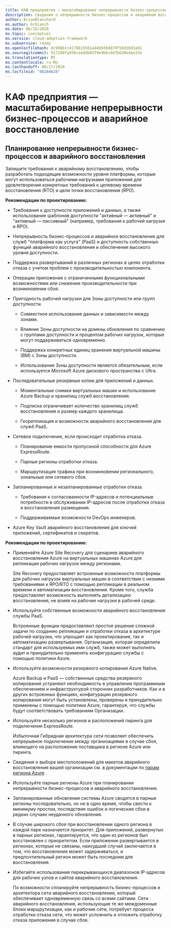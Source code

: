 ```yaml
---
title: КАФ предприятия — масштабирование непрерывности бизнес-процессов и аварийное восстановление
description: Сведения о непрерывности бизнес-процессов и аварийном восстановлении в рамках инфраструктуры внедрения Microsoft Cloud для Azure.
author: BrianBlanchard
ms.author: brblanch
ms.date: 06/15/2020
ms.topic: conceptual
ms.service: cloud-adoption-framework
ms.subservice: ready
ms.openlocfilehash: dc998bcc4178815561a44b938dd79f56039d3a01
ms.sourcegitcommit: 917188fa930cadddb03f9e9bbcdd7b630e4ee33e
ms.translationtype: MT
ms.contentlocale: ru-RU
ms.lasthandoff: 08/17/2020
ms.locfileid: "88284628"
---
```

# <a name="caf-enterprise-scale-business-continuity-and-disaster-recovery"></a>КАФ предприятия — масштабирование непрерывности бизнес-процессов и аварийное восстановление

## <a name="planning-for-business-continuity-and-disaster-recovery"></a>Планирование непрерывности бизнес-процессов и аварийного восстановления

Запишите требования к аварийному восстановлению, чтобы разработать подходящие возможности уровня платформы, которые могут использоваться рабочими нагрузками приложений для удовлетворения конкретных требований к целевому времени восстановления (RTO) и цели точки восстановления (RPO).

**Рекомендации по проектированию:**

- Требования к доступности приложений и данных, а также использование шаблонов доступности "активный — активный" и "активный — пассивный" (например, требования к рабочей нагрузке и RPO).

- Непрерывность бизнес-процессов и аварийное восстановление для служб "платформа как услуга" (PaaS) и доступность собственных функций аварийного восстановления и обеспечения высокого уровня доступности.

- Поддержка развертываний в различных регионах в целях отработки отказа с учетом проблем с производительностью компонента.

- Операции приложения с ограниченными функциональными возможностями или снижение производительности при возникновении сбоя.

- Пригодность рабочей нагрузки для Зоны доступности или групп доступности.

  - Совместное использование данных и зависимости между зонами.

  - Влияние Зоны доступности на домены обновления по сравнению с группами доступности и процентом рабочих нагрузок, которые могут поддерживаться одновременно.

  - Поддержка конкретных единиц хранения виртуальной машины (ВМ) с Зоны доступности.

  - Использование Зоны доступности является обязательным, если используется Microsoft Azure дискового пространства с Ultra.

- Последовательные резервные копии для приложений и данных.

  - Моментальные снимки виртуальных машин и использование Azure Backup и хранилищ служб восстановления.

  - Подписка ограничивает количество хранилищ служб восстановления и размер каждого хранилища.

  - Георепликация и возможности аварийного восстановления для служб PaaS.

- Сетевое подключение, если происходит отработка отказа.

  - Планирование емкости пропускной способности для Azure ExpressRoute.

  - Парные регионы отработки отказа.

  - Маршрутизация трафика при возникновении регионального, зональные или сетевого сбоя.

- Запланированные и незапланированные отработки отказа.

  - Требования к согласованности IP-адресов и потенциальные потребности в обслуживании IP-адресов после отработки отказа и восстановления размещения.

  - Поддерживаемые возможности DevOps инженеров.

- Azure Key Vault аварийного восстановления для ключей приложений, сертификатов и секретов.

**Рекомендации по проектированию:**

- Применяйте Azure Site Recovery для сценариев аварийного восстановления Azure на виртуальных машинах Azure для репликации рабочих нагрузок между регионами.

  Site Recovery предоставляет встроенные возможности платформы для рабочих нагрузок виртуальных машин в соответствии с низкими требованиями к RPO/RTO с помощью репликации в реальном времени и автоматизации восстановления. Кроме того, служба предоставляет возможность выполнять детализацию восстановления, не влияя на рабочие нагрузки в рабочей среде.

- Используйте собственные возможности аварийного восстановления службы PaaS.

  Встроенные функции предоставляют простое решение сложной задачи по созданию репликации и отработки отказа в архитектуре рабочей нагрузки, что упрощает как проектирование, так и автоматизацию развертывания. Организация, которая определила стандарт для используемых ими служб, также может выполнять аудит и принудительно применять конфигурацию службы с помощью политики Azure.

- Используйте возможности резервного копирования Azure Native.

  Azure Backup и PaaS — собственные средства резервного копирования устраняют необходимость в управлении программным обеспечением и инфраструктурой сторонних разработчиков. Как и в других встроенных функциях, конфигурации резервного копирования могут быть установлены, проверены и принудительно применены с помощью политики Azure, гарантируя, что службы будут соответствовать требованиям Организации.

- Используйте несколько регионов и расположений пиринга для подключения ExpressRoute.

  Избыточная Гибридная архитектура сети позволяет обеспечить непрерывное подключение между организациями в случае сбоя, влияющего на расположение поставщика в регионе Azure или пиринга.

- Сведения о выборе местоположений для макетов аварийного восстановления вашей организации см. в документации по [парам региона Azure](/azure/best-practices-availability-paired-regions) .

- Используйте парные регионы Azure при планировании непрерывности бизнес-процессов и аварийного восстановления.

- Запланированные обновления системы Azure сводятся в парные регионы последовательно, но не в одно время, чтобы свести к минимуму простои, последствия ошибок и логические сбои в редких случаях неудачного обновления.

- В случае широкого сбоя при восстановлении одного региона в каждой паре назначается приоритет. Для приложений, развернутых в парных регионах, гарантируется, что один из регионов был восстановлен с приоритетом. Если приложение развертывается в регионах, которые не связаны, наихудший случай заключается в том, что восстановление может задерживаться, и предпочтительный регион может быть последним для восстановления.

- Избегайте использования перекрывающихся диапазонов IP-адресов для рабочих узлов и сайтов аварийного восстановления.

  По возможности спланируйте непрерывность бизнес-процессов и архитектора сети аварийного восстановления, который обеспечивает одновременную связь со всеми сайтами. Сети аварийного восстановления, использующие те же междоменные блоки маршрутизации, как и рабочие сети, потребует процесса отработки отказа сети, что может усложнить и отложить отработку отказа приложения в случае сбоя.